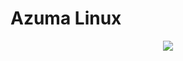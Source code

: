 # Azuma Linux

<p align="center">
  <a href="https://github.com/bilgakhan">
    <img align="center" src="https://github-readme-stats.vercel.app/api?username=bilgakhan&show_icons=true&include_all_commits=true&hide_border=true&theme=tokyonight" />
  </a>
</p>
